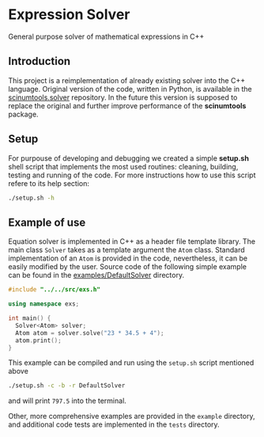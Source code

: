 # Expression Solver

General purpose solver of mathematical expressions in C++

## Introduction

This project is a reimplementation of already existing solver into the C++ language.
Original version of the code, written in Python, is available in the [scinumtools.solver](https://github.com/vrtulka23/scinumtools/tree/main/src/scinumtools/solver) repository.
In the future this version is supposed to replace the original and further improve performance of the **scinumtools** package.

## Setup

For purpouse of developing and debugging we created a simple **setup.sh** shell script that implements the most used routines: cleaning, building, testing and running of the code. For more instructions how to use this script refere to its help section:

```bash
./setup.sh -h
```

## Example of use

Equation solver is implemented in C++ as a header file template library.
The main class ``Solver`` takes as a template argument the ``Atom`` class.
Standard implementation of an ``Atom`` is provided in the code, nevertheless, it can be easily modified by the user.
Source code of the following simple example can be found in the [examples/DefaultSolver](https://github.com/vrtulka23/scinumtools/tree/main/examples/DefaultSolver) directory.

```cpp
#include "../../src/exs.h"

using namespace exs;

int main() {
  Solver<Atom> solver;
  Atom atom = solver.solve("23 * 34.5 + 4");
  atom.print();
}
```

This example can be compiled and run using the ``setup.sh`` script mentioned above

```bash
./setup.sh -c -b -r DefaultSolver
```

and will print ``797.5`` into the terminal.

Other, more comprehensive examples are provided in the ``example`` directory, and additional code tests are implemented in the ``tests`` directory.
